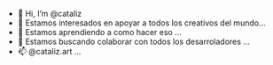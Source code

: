 - 👋 Hi, I’m @cataliz
- 👀 Estamos interesados en apoyar a todos los creativos del mundo...
- 🌱 Estamos aprendiendo a como hacer eso ...
- 💞️ Estamos buscando colaborar con todos los desarroladores ...
- 📫 @cataliz.art ...

<!---
cataliz/cataliz is a ✨ special ✨ repository because its `README.md` (this file) appears on your GitHub profile.
You can click the Preview link to take a look at your changes.
--->
